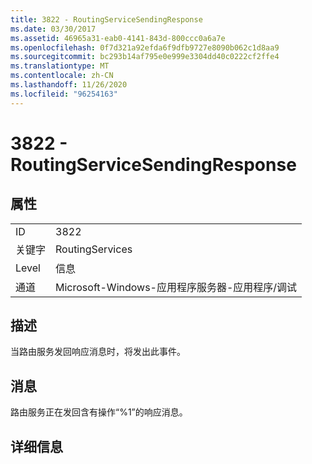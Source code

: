 ```yaml
---
title: 3822 - RoutingServiceSendingResponse
ms.date: 03/30/2017
ms.assetid: 46965a31-eab0-4141-843d-800ccc0a6a7e
ms.openlocfilehash: 0f7d321a92efda6f9dfb9727e8090b062c1d8aa9
ms.sourcegitcommit: bc293b14af795e0e999e3304dd40c0222cf2ffe4
ms.translationtype: MT
ms.contentlocale: zh-CN
ms.lasthandoff: 11/26/2020
ms.locfileid: "96254163"
---
```

# <a name="3822---routingservicesendingresponse"></a>3822 - RoutingServiceSendingResponse

## <a name="properties"></a>属性  
  
|||  
|-|-|  
|ID|3822|  
|关键字|RoutingServices|  
|Level|信息|  
|通道|Microsoft-Windows-应用程序服务器-应用程序/调试|  
  
## <a name="description"></a>描述  

 当路由服务发回响应消息时，将发出此事件。  
  
## <a name="message"></a>消息  

 路由服务正在发回含有操作“%1”的响应消息。  
  
## <a name="details"></a>详细信息
